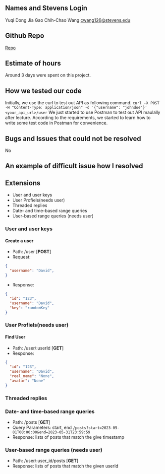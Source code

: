 ## Names and Stevens Login
Yuqi Dong
Jia Gao
Chih-Chao Wang cwang126@stevens.edu

## Github Repo
[Repo](https://github.com/Dongyuq1/CS515_Project3)

## Estimate of hours
Around 3 days were spent on this project.
## How we tested our code
Initially, we use the curl to test out API as following command.
`curl -X POST -H "Content-Type: application/json" -d '{"username": "johndoe"}' <your_api_url>/user`
We just started to use Postman to test out API maulally after lecture. According to the requirements, we started to learn how to write some test code in Postman for convenience.
## Bugs and Issues that could not be resolved
No

## An example of difficult issue how I resolved

## Extensions
- User and user keys
- User Profiels(needs user)
- Threaded replies
- Date- and time-based range queries
- User-based range queries (needs user)

### User and user keys
#### Create a user
- Path: /user [**POST**]
- Request:
``` Json
{
  "username": "David",
}
```
- Response:
``` Json
{
  "id": "123",
  "username": "David",
  "key": "randomKey"
}
```
### User Profiels(needs user)
#### Find User
- Path: /user/:userId [**GET**]
- Response:
``` Json
{
  "id": "123",
  "username": "David",
  "real_name": "None",
  "avatar": "None"
}
```
### Threaded replies

### Date- and time-based range queries
- Path: /posts [**GET**]
- Query Parameters: start, end
`/posts?start=2023-05-01T00:00:00&end=2023-05-31T23:59:59`
- Response: lists of posts that match the give timestamp

### User-based range queries (needs user)
- Path: /user/:user_id/posts [**GET**]
- Response: lists of posts that match the given userId


